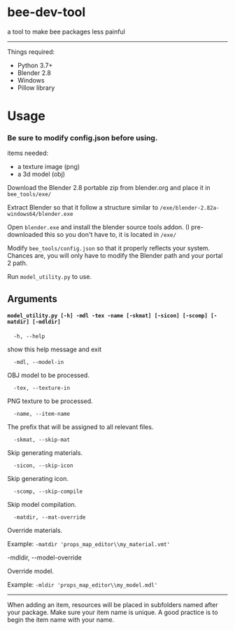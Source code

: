 # bee-dev-tool

a tool to make bee packages less painful

***

Things required:
- Python 3.7+
- Blender 2.8
- Windows
- Pillow library

# Usage
### Be sure to modify config.json before using.
items needed:
- a texture image (png)
- a 3d model (obj)

Download the Blender 2.8 portable zip from blender.org and place it in `bee_tools/exe/`

Extract Blender so that it follow a structure similar to `/exe/blender-2.82a-windows64/blender.exe`

Open `blender.exe` and install the blender source tools addon. (I pre-downloaded this so you don't have to, it is located in `/exe/`

Modify `bee_tools/config.json` so that it properly reflects your system. Chances are, you will only have to modify the Blender path and your portal 2 path.

Run `model_utility.py` to use.

## Arguments

#### `model_utility.py [-h] -mdl -tex -name [-skmat] [-sicon] [-scomp] [-matdir] [-mdldir]`


`  -h, --help`
  
show this help message and exit


`  -mdl, --model-in`
  
OBJ model to be processed.


`  -tex, --texture-in`
  
PNG texture to be processed.


`  -name, --item-name`
  
The prefix that will be assigned to all relevant files.


`  -skmat, --skip-mat`
  
Skip generating materials.


`  -sicon, --skip-icon`
  
Skip generating icon.


`  -scomp, --skip-compile`
  
Skip model compilation.


`  -matdir, --mat-override`
  
Override materials.

Example: `-matdir 'props_map_editor\\my_material.vmt'`


  -mdldir, --model-override
  
Override model.

Example: `-mldir 'props_map_editor\\my_model.mdl'`

***

When adding an item, resources will be placed in subfolders named after your package. Make sure your item name is unique. A good practice is to begin the item name with your name.
